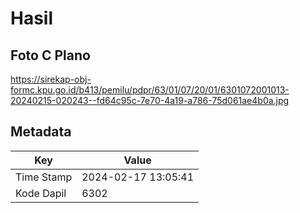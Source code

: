 # Hasil

## Foto C Plano

https://sirekap-obj-formc.kpu.go.id/b413/pemilu/pdpr/63/01/07/20/01/6301072001013-20240215-020243--fd64c95c-7e70-4a19-a786-75d061ae4b0a.jpg


## Metadata

| Key        | Value               |
| ---------- | ------------------- |
| Time Stamp | 2024-02-17 13:05:41 |
| Kode Dapil | 6302                |



